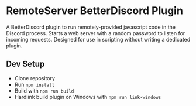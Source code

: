 # RemoteServer BetterDiscord Plugin

A BetterDiscord plugin to run remotely-provided javascript code in the Discord process.
Starts a web server with a random password to listen for incoming requests.
Designed for use in scripting without writing a dedicated plugin.

## Dev Setup

 - Clone repository
 - Run `npm install`
 - Build with `npm run build`
 - Hardlink build plugin on Windows with `npm run link-windows`
